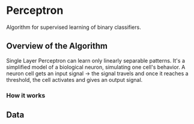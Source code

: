 # Perceptron
Algorithm for supervised learning of binary classifiers.
## Overview of the Algorithm

Single Layer Perceptron can learn only linearly separable patterns.
It's a simplified model of a biological neuron, simulating one cell's behavior.
A neuron cell gets an input signal -> the signal travels and once it reaches a threshold, the cell activates and gives an output signal.
### How it works

## Data
